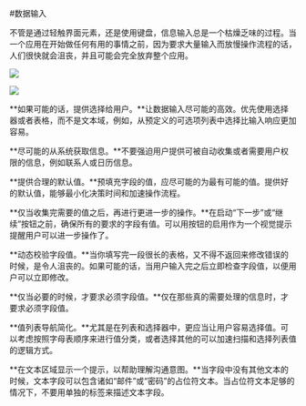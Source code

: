 #数据输入

不管是通过轻触界面元素，还是使用键盘，信息输入总是一个枯燥乏味的过程。当一个应用在开始做任何有用的事情之前，因为要求大量输入而放慢操作流程的话，人们很快就会沮丧，并且可能会完全放弃整个应用。

![](https://developer.apple.com/ios/human-interface-guidelines/images/DataEntry_1.png)

![](https://developer.apple.com/ios/human-interface-guidelines/images/DataEntry_2.png)

**如果可能的话，提供选择给用户。**让数据输入尽可能的高效。优先使用选择器或者表格，而不是文本域，例如，从预定义的可选项列表中选择比输入响应更加容易。

**尽可能的从系统获取信息。**不要强迫用户提供可被自动收集或者需要用户权限的信息，例如联系人或日历信息。

**提供合理的默认值。**预填充字段的值，应尽可能的为最有可能的值。提供好的默认值，能够最小化决策时间和加速操作流程。

**仅当收集完需要的值之后，再进行更进一步的操作。**在启动“下一步”或“继续”按钮之前，确保所有的要求的字段有值。可以用按钮的启用作为一个视觉提示提醒用户可以进一步操作了。

**动态校验字段值。**当你填写完一段很长的表格，又不得不返回来修改错误的时候，是令人沮丧的。如果可能的话，当用户输入完之后立即检查字段值，以便用户可以立即修改。

**仅当必要的时候，才要求必须字段值。**仅在那些真的需要处理的信息时，才要求必须字段值。

**值列表导航简化。**尤其是在列表和选择器中，更应当让用户容易选择值。可以考虑按照字母表顺序来进行值分类，或者选择其他的可以加速扫描和选择列表值的逻辑方式。

**在文本区域显示一个提示，以帮助理解沟通意图。**当字段中没有其他文本的时候，文本字段可以包含诸如“邮件”或“密码”的占位符文本。当占位符文本足够的情况下，不要用单独的标签来描述文本字段。